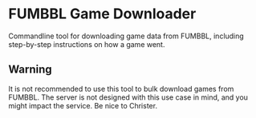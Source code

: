 # FUMBBL Game Downloader

Commandline tool for downloading game data from FUMBBL, including step-by-step instructions on how
a game went.


## Warning

It is not recommended to use this tool to bulk download games from FUMBBL. The server is not 
designed with this use case in mind, and you might impact the service. Be nice to Christer.